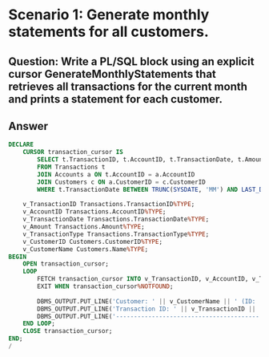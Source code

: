 # Scenario 1: Generate monthly statements for all customers.
## Question: Write a PL/SQL block using an explicit cursor GenerateMonthlyStatements that retrieves all transactions for the current month and prints a statement for each customer.
## Answer
```sql
DECLARE
    CURSOR transaction_cursor IS
        SELECT t.TransactionID, t.AccountID, t.TransactionDate, t.Amount, t.TransactionType, c.CustomerID, c.Name
        FROM Transactions t
        JOIN Accounts a ON t.AccountID = a.AccountID
        JOIN Customers c ON a.CustomerID = c.CustomerID
        WHERE t.TransactionDate BETWEEN TRUNC(SYSDATE, 'MM') AND LAST_DAY(SYSDATE);
    
    v_TransactionID Transactions.TransactionID%TYPE;
    v_AccountID Transactions.AccountID%TYPE;
    v_TransactionDate Transactions.TransactionDate%TYPE;
    v_Amount Transactions.Amount%TYPE;
    v_TransactionType Transactions.TransactionType%TYPE;
    v_CustomerID Customers.CustomerID%TYPE;
    v_CustomerName Customers.Name%TYPE;
BEGIN
    OPEN transaction_cursor;
    LOOP
        FETCH transaction_cursor INTO v_TransactionID, v_AccountID, v_TransactionDate, v_Amount, v_TransactionType, v_CustomerID, v_CustomerName;
        EXIT WHEN transaction_cursor%NOTFOUND;
        
        DBMS_OUTPUT.PUT_LINE('Customer: ' || v_CustomerName || ' (ID: ' || v_CustomerID || ')');
        DBMS_OUTPUT.PUT_LINE('Transaction ID: ' || v_TransactionID || ', Date: ' || v_TransactionDate || ', Amount: ' || v_Amount || ', Type: ' || v_TransactionType);
        DBMS_OUTPUT.PUT_LINE('----------------------------------------');
    END LOOP;
    CLOSE transaction_cursor;
END;
/
```